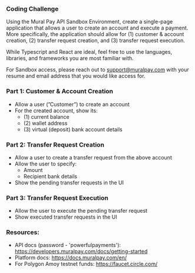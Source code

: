 ### Coding Challenge

Using the Mural Pay API Sandbox Environment, create a single-page application that allows a user to create an account and execute a payment. More specifically, the application should allow for (1) customer & account creation, (2) transfer request creation, and (3) transfer request execution.

While Typescript and React are ideal, feel free to use the languages, libraries, and frameworks you are most familiar with.

For Sandbox access, please reach out to [support@muralpay.com](mailto:support@muralpay.com) with your resume and email address that you would like access for.

### Part 1: Customer & Account Creation

- Allow a user (”Customer”) to create an account
- For the created account, show its:
    - (1) current balance
    - (2) wallet address
    - (3) virtual (deposit) bank account details

### Part 2: Transfer Request Creation

- Allow a user to create a transfer request from the above account
- Allow the user to specify:
    - Amount
    - Recipient bank details
- Show the pending transfer requests in the UI

### Part 3: Transfer Request Execution

- Allow the user to execute the pending transfer request
- Show executed transfer requests in the UI

### Resources:

- API docs (password - 'powerfulpayments'): https://developers.muralpay.com/docs/getting-started
- Platform docs: https://docs.muralpay.com/en/
- For Polygon Amoy testnet funds: https://faucet.circle.com/
